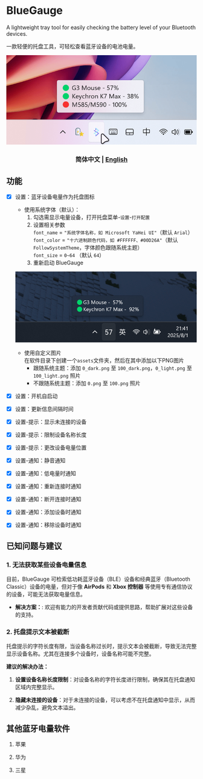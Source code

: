 # BlueGauge
A lightweight tray tool for easily checking the battery level of your Bluetooth devices.

一款轻便的托盘工具，可轻松查看蓝牙设备的电池电量。

![image](https://raw.githubusercontent.com/iKineticate/BlueGauge/main/screenshots/app.png)

<h3 align="center"> 简体中文 | <a href='./README-en.md'>English</a></h3>

## 功能

- [x] 设置：蓝牙设备电量作为托盘图标    

    - 使用系统字体（默认）：  
        1. 勾选需显示电量设备，打开托盘菜单-`设置`-`打开配置`
        2. 设置相关参数  
        `font_name` = `"系统字体名称，如 Microsoft YaHei UI"`（默认 `Arial`）  
        `font_color` = `"十六进制颜色代码，如 #FFFFFF、#00D26A"`（默认 `FollowSystemTheme`，字体颜色跟随系统主题）  
        `font_size` = `0~64`  （默认 `64`）   
        3. 重新启动 BlueGauge

    ![image](screenshots/battery.png)

    - 使用自定义图片  
        在软件目录下创建一个`assets`文件夹，然后在其中添加以下PNG图片
        - 跟随系统主题：添加 `0_dark.png` 至 `100_dark.png`，`0_light.png` 至 `100_light.png` 照片
        - 不跟随系统主题：添加 `0.png` 至 `100.png` 照片

- [x] 设置：开机自启动
- [x] 设置：更新信息间隔时间
- [x] 设置-提示：显示未连接的设备
- [x] 设置-提示：限制设备名称长度
- [x] 设置-提示：更改设备电量位置
- [x] 设置-通知：静音通知
- [x] 设置-通知：低电量时通知
- [x] 设置-通知：重新连接时通知
- [x] 设置-通知：断开连接时通知
- [x] 设置-通知：添加设备时通知
- [x] 设置-通知：移除设备时通知

## 已知问题与建议

### 1. 无法获取某些设备电量信息

目前，BlueGauge 可检索低功耗蓝牙设备（BLE）设备和经典蓝牙（Bluetooth Classic）设备的电量，但对于像 **AirPods** 和 **Xbox 控制器** 等使用专有通信协议的设备，可能无法获取电量信息。

- **解决方案：**: 欢迎有能力的开发者贡献代码或提供思路，帮助扩展对这些设备的支持。

### 2. 托盘提示文本被截断

托盘提示的字符长度有限，当设备名称过长时，提示文本会被截断，导致无法完整显示设备名称。尤其在连接多个设备时，设备名称可能不完整。

**建议的解决办法：**

1. **设置设备名称长度限制**：对设备名称的字符长度进行限制，确保其在托盘通知区域内完整显示。

2. **隐藏未连接的设备**：对于未连接的设备，可以考虑不在托盘通知中显示，从而减少杂乱，避免文本溢出。

## 其他蓝牙电量软件

1. 苹果

2. 华为

3. 三星
